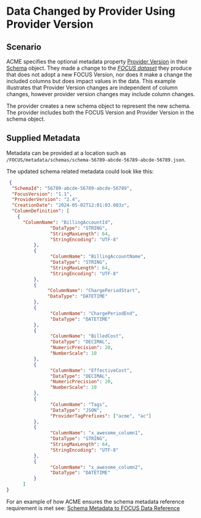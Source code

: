 # Data Changed by Provider Using Provider Version

## Scenario

ACME specifies the optional metadata property [Provider Version](#providerversion) in their [Schema](#schema) object. They made a change to the [*FOCUS dataset*](#glossary:FOCUS-dataset) they produce that does not adopt a new FOCUS Version, nor does it make a change the included columns but does impact values in the data. This example illustrates that Provider Version changes are independent of column changes, however provider version changes may include column changes.

The provider creates a new schema object to represent the new schema. The provider includes both the FOCUS Version and Provider Version in the schema object.

## Supplied Metadata

Metadata can be provided at a location such as `/FOCUS/metadata/schemas/schema-56789-abcde-56789-abcde-56789.json`.

The updated schema related metadata could look like this:

```json
 {
  "SchemaId": "56789-abcde-56789-abcde-56789",
  "FocusVersion": "1.1",
  "ProviderVersion": "2.4",
  "CreationDate": "2024-05-02T12:01:03.083z",
  "ColumnDefinition": [
    {
      "ColumnName": "BillingAccountId",
                "DataType": "STRING",
                "StringMaxLength": 64,
                "StringEncoding": "UTF-8"
          },
          {
                "ColumnName": "BillingAccountName",
                "DataType": "STRING",
                "StringMaxLength": 64,
                "StringEncoding": "UTF-8"
          },
          {
               "ColumnName": "ChargePeriodStart",
               "DataType": "DATETIME"
          },
          {
                "ColumnName": "ChargePeriodEnd",
                "DataType": "DATETIME"
          },
          {
                "ColumnName": "BilledCost",
                "DataType": "DECIMAL",
                "NumericPrecision": 20,
                "NumberScale": 10
          },
          {
                "ColumnName": "EffectiveCost",
                "DataType": "DECIMAL",
                "NumericPrecision": 20,
                "NumberScale": 10
          },
          {
                "ColumnName": "Tags",
                "DataType": "JSON",
                "ProviderTagPrefixes": ["acme", "ac"]
          },
          {
                "ColumnName": "x_awesome_column1",
                "DataType": "STRING",
                "StringMaxLength": 64,
                "StringEncoding": "UTF-8"
          },
          {
                "ColumnName": "x_awesome_column2",
                "DataType": "DATETIME"
          }
      ]
}
```

For an example of how ACME ensures the schema metadata reference requirement is met see: [Schema Metadata to FOCUS Data Reference](#schemametadatatofocusdatareference)
